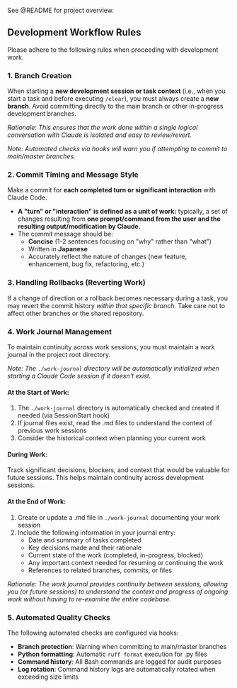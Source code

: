 See @README for project overview.

## Development Workflow Rules

Please adhere to the following rules when proceeding with development work.

### 1. Branch Creation

When starting a **new development session or task context** (i.e., when you start a task and before executing `/clear`), you must always create a **new branch**. Avoid committing directly to the main branch or other in-progress development branches.

*Rationale: This ensures that the work done within a single logical conversation with Claude is isolated and easy to review/revert.*

*Note: Automated checks via hooks will warn you if attempting to commit to main/master branches.*

### 2. Commit Timing and Message Style

Make a commit for **each completed turn or significant interaction** with Claude Code.

* **A "turn" or "interaction" is defined as a unit of work:** typically, a set of changes resulting from **one prompt/command from the user and the resulting output/modification by Claude.**
* The commit message should be:
  - **Concise** (1-2 sentences focusing on "why" rather than "what")
  - Written in **Japanese**
  - Accurately reflect the nature of changes (new feature, enhancement, bug fix, refactoring, etc.)

### 3. Handling Rollbacks (Reverting Work)

If a change of direction or a rollback becomes necessary during a task, you may revert the commit history *within that specific branch*. Take care not to affect other branches or the shared repository.

### 4. Work Journal Management

To maintain continuity across work sessions, you must maintain a work journal in the project root directory.

*Note: The `./work-journal` directory will be automatically initialized when starting a Claude Code session if it doesn't exist.*

#### At the Start of Work:

1. The `./work-journal` directory is automatically checked and created if needed (via SessionStart hook)
2. If journal files exist, read the .md files to understand the context of previous work sessions
3. Consider the historical context when planning your current work

#### During Work:

Track significant decisions, blockers, and context that would be valuable for future sessions. This helps maintain continuity across development sessions.

#### At the End of Work:

1. Create or update a .md file in `./work-journal` documenting your work session
2. Include the following information in your journal entry:
   * Date and summary of tasks completed
   * Key decisions made and their rationale
   * Current state of the work (completed, in-progress, blocked)
   * Any important context needed for resuming or continuing the work
   * References to related branches, commits, or files

*Rationale: The work journal provides continuity between sessions, allowing you (or future sessions) to understand the context and progress of ongoing work without having to re-examine the entire codebase.*

### 5. Automated Quality Checks

The following automated checks are configured via hooks:

* **Branch protection**: Warning when committing to main/master branches
* **Python formatting**: Automatic `ruff format` execution for .py files
* **Command history**: All Bash commands are logged for audit purposes
* **Log rotation**: Command history logs are automatically rotated when exceeding size limits
